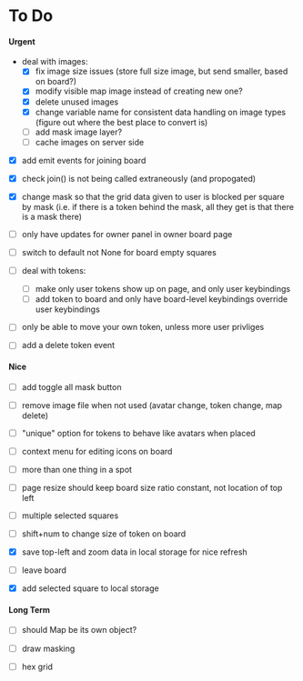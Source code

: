 # To Do

#### Urgent

- deal with images:
    - [X] fix image size issues (store full size image, but send smaller, based on board?)
    - [X] modify visible map image instead of creating new one?
    - [X] delete unused images
    - [X] change variable name for consistent data handling on image types 
        (figure out where the best place to convert is)
    - [ ] add mask image layer?
    - [ ] cache images on server side
- [X] add emit events for joining board
- [X] check join() is not being called extraneously (and propogated)
- [X] change mask so that the grid data given to user is blocked per square by mask
        (i.e. if there is a token behind the mask, all they get is that there is a mask there)
- [ ] only have updates for owner panel in owner board page
- [ ] switch to default not None for board empty squares
- [ ] deal with tokens: 
    - [ ] make only user tokens show up on page, and only user keybindings
    - [ ] add token to board and only have board-level keybindings override user keybindings
- [ ] only be able to move your own token, unless more user privliges
- [ ] add a delete token event


#### Nice

- [ ] add toggle all mask button
- [ ] remove image file when not used (avatar change, token change, map delete)
- [ ] "unique" option for tokens to behave like avatars when placed
- [ ] context menu for editing icons on board
- [ ] more than one thing in a spot
- [ ] page resize should keep board size ratio constant, not location of top left
- [ ] multiple selected squares
- [ ] shift+num to change size of token on board
- [X] save top-left and zoom data in local storage for nice refresh
- [ ] leave board
- [X] add selected square to local storage


#### Long Term
- [ ] should Map be its own object?
- [ ] draw masking
- [ ] hex grid



